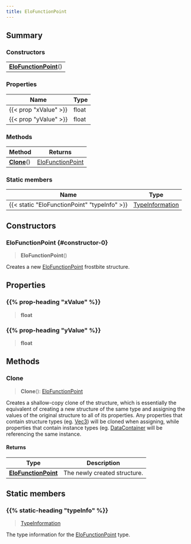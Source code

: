 ```yaml
---
title: EloFunctionPoint
---
```



## Summary
### Constructors
| |
| ----------- |
| **[EloFunctionPoint](#constructor-0)**() |

### Properties
| Name | Type |
| ---- | ---- |
| {{< prop "xValue" >}} | float |
| {{< prop "yValue" >}} | float |

### Methods
| Method | Returns |
| ------ | ---- |
| **[Clone](#clone)**() | [EloFunctionPoint](/vext/ref/fb/elofunctionpoint) |

### Static members
| Name | Type |
| ---- | ---- |
| {{< static "EloFunctionPoint" "typeInfo" >}} | [TypeInformation](/vext/ref/shared/class/typeinformation) |

## Constructors
### EloFunctionPoint {#constructor-0}
> **EloFunctionPoint**()

Creates a new [EloFunctionPoint](/vext/ref/fb/elofunctionpoint) frostbite structure.

## Properties
### {{% prop-heading "xValue" %}}
> **float**

### {{% prop-heading "yValue" %}}
> **float**

## Methods
### Clone
> **Clone**(): [EloFunctionPoint](/vext/ref/fb/elofunctionpoint)

Creates a shallow-copy clone of the structure, which is essentially the equivalent of creating a new structure of the same type and assigning the values of the original structure to all of its properties. Any properties that contain structure types (eg. [Vec3](/vext/ref/shared/class/vec3)) will be cloned when assigning, while properties that contain instance types (eg. [DataContainer](/vext/ref/shared/class/datacontainer) will be referencing the same instance.

#### Returns
| Type | Description |
| ---- | ----------- |
| **[EloFunctionPoint](/vext/ref/fb/elofunctionpoint)** | The newly created structure. |

## Static members
### {{% static-heading "typeInfo" %}}
> [TypeInformation](/vext/ref/shared/class/typeinformation)

The type information for the [EloFunctionPoint](/vext/ref/fb/elofunctionpoint) type.

